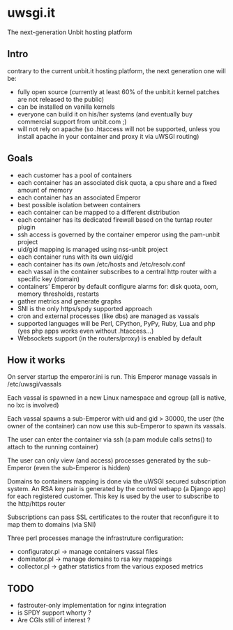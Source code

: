 uwsgi.it
========

The next-generation Unbit hosting platform

Intro
-----

contrary to the current unbit.it hosting platform, the next generation one will be:

- fully open source (currently at least 60% of the unbit.it kernel patches are not released to the public)
- can be installed on vanilla kernels
- everyone can build it on his/her systems (and eventually buy commercial support from unbit.com ;)
- will not rely on apache (so .htaccess will not be supported, unless you install apache in your container and proxy it via uWSGI routing)

Goals
-----

- each customer has a pool of containers
- each container has an associated disk quota, a cpu share and a fixed amount of memory
- each container has an associated Emperor
- best possible isolation between containers
- each container can be mapped to a different distribution
- each container has its dedicated firewall based on the tuntap router plugin
- ssh access is governed by the container emperor using the pam-unbit project
- uid/gid mapping is managed using nss-unbit project
- each container runs with its own uid/gid
- each container has its own /etc/hosts and /etc/resolv.conf
- each vassal in the container subscribes to a central http router with a specific key (domain)
- containers' Emperor by default configure alarms for: disk quota, oom, memory thresholds, restarts
- gather metrics and generate graphs
- SNI is the only https/spdy supported approach
- cron and external processes (like dbs) are managed as vassals
- supported languages will be Perl, CPython, PyPy, Ruby, Lua and php (yes php apps works even without .htaccess...) 
- Websockets support (in the routers/proxy) is enabled by default

How it works
------------

On server startup the emperor.ini is run. This Emperor manage vassals in /etc/uwsgi/vassals

Each vassal is spawned in a new Linux namespace and cgroup (all is native, no lxc is involved)

Each vassal spawns a sub-Emperor with uid and gid > 30000, the user (the owner of the container) can now use
this sub-Emperor to spawn its vassals.

The user can enter the container via ssh (a pam module calls setns() to attach to the running container)

The user can only view (and access) processes generated by the sub-Emperor (even the sub-Emperor is hidden)


Domains to containers mapping is done via the uWSGI secured subscription system. An RSA key pair is generated by the control webapp (a Django app) for each registered customer. This key is used by the user to subscribe to the http/https router

Subscriptions can pass SSL certificates to the router that reconfigure it to map them to domains (via SNI)

Three perl processes manage the infrastruture configuration:

- configurator.pl -> manage containers vassal files
- dominator.pl -> manage domains to rsa key mappings
- collector.pl -> gather statistics from the various exposed metrics


TODO
----

- fastrouter-only implementation for nginx integration
- is SPDY support whorty ?
- Are CGIs still of interest ? 
